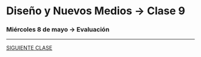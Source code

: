 # Diseño y Nuevos Medios → Clase 9  

### Miércoles 8 de mayo → Evaluación

- - - - - - - 

[SIGUIENTE CLASE](https://github.com/profesorfaco/dno037-2019/tree/gh-pages/clase-10)
